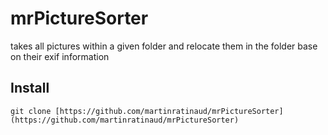 mrPictureSorter
===============

takes all pictures within a given folder and relocate them in the folder base on their exif information

Install
---------------

    git clone [https://github.com/martinratinaud/mrPictureSorter](https://github.com/martinratinaud/mrPictureSorter)
